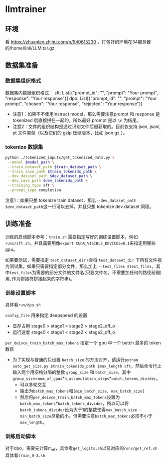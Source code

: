 # llmtrainer

## 环境

看 https://zhuanlan.zhihu.com/p/540615230 ，打包好的环境在34服务器的/home/linli/LLM.tar.gz

## 数据集准备

### 数据集组织格式
数据集内数据组织格式：
sft: List[{"prompt_id": "", "prompt": "Your prompt", "response": "Your response"}]
dpo: List[{"prompt_id": "", "prompt": "Your prompt", "chosen": "Your response", "rejected": "Your response"}]

+ 注意1：如果不不使用instruct model，那么需要注意prompt 和 response 是 tokenized 后直接拼在一起的，所以最好 prompt 是以 `\n` 为结尾。
+ 注意2：文件的组织结构是通过识别文件后缀获取的。目前仅支持 json, jsonl, pt 文件类型（以及它们的 gzip 压缩版本，比如 json.gz ）。

### tokenize 数据集
```sh
python ./tokenized_inputs/get_tokenized_data.py \
 --model $model_path \
 --train_dataset_path $train_dataset_path \
 --train_save_path $train_tokenids_path \
 --dev_dataset_path $dev_dataset_path \
 --dev_save_path $dev_tokenids_path \
 --training_type sft \
 --prompt_type completion
```
注意1：如果只想 tokenize train dataset，那么`--dev_dataset_path $dev_dataset_path`这一行可以去掉，并且只想 tokenize dev dataset 同理。

## 训练准备

训练的启动脚本参考：`train.sh`
需要指定写好的训练设置脚本，例如 `runs/sft.sh`。并且需要用像`export CUDA_VISIBLE_DEVICES=0,1`来指定用哪些 gpu。

如果要测试，需要指定 `test_dataset_dir` (会将 `test_dataset_dir` 下所有文件视为测试集，如果只需要指定部分文件，那么加上 `--test_files $test_files`，其中`test_files`为需要的部分文件的文件名(只要文件名，不需要加任何的路径前缀)用`,`作为拼接符拼接起来的字符串)。 

### 训练设置脚本

具体看`run/dpo.sh`

`config_file` 用来指定 deepspeed 的设置
+ 显存占用 stage0 > stage1 > stage2 > stage2_off_o 
+ 运行速度 stage0 < stage1 < stage2 < stage2_off_o 

`per_deivce_train_batch_max_tokens` 指定一个 gpu 中一个 batch 最多的 token 数目
+ 为了实现与普通的只设置 `batch_size` 的方法对齐，请运行`python auto_get_size.py $train_tokenids_path $max_length sft`，然后命令行上输入两个用空格分隔的整数 `group_size` 和 `batch_size`，其中 `group_size`=`num_of_gpus`\*`h_accumulation_steps`\*`batch_tokens_divider`。
    + 可以多轮交互
    + 输出为`batch_max_tokens`和`[min_batch_size, max_batch_size]`
    + 然后将`per_deivce_train_batch_max_tokens`设置为`batch_max_tokens`\*`batch_tokens_divider`，所以可以将`batch_tokens_divider`设为大于1的整数使得`max_batch_size - min_batch_size`尽量的小，但需要注意`batch_max_tokens`必须不小于`max_length`。

### 训练启动脚本

对于dpo，需要先计算$\pi_\text{ref}$，具体看`get_logits.sh`以及对应的`runs/get_ref.sh`
具体看`train_0-3.sh`